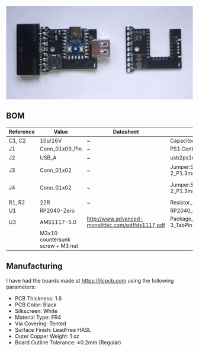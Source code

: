![PCB](media/pcb.jpg)

## BOM

|Reference|Value|Datasheet|Footprint|Qty||
|-|-|-|-|-|-|
|C1, C2|10u/16V|~|Capacitor_SMD:C_1206_3216Metric|2||
|J1|Conn_01x09_Pin|~|PS1:Controller_THT90|1||
|J2|USB_A| ~|usb2ps1mouse-specific:USB_A_Sunken|1|![USB A](media/USB_A.jpg)|
|J3|Conn_01x02|~|Jumper:SolderJumper-2_P1.3mm_Open_RoundedPad1.0x1.5mm|1|Short|
|J4|Conn_01x02|~|Jumper:SolderJumper-2_P1.3mm_Open_RoundedPad1.0x1.5mm|1|Do not short|
|R1, R2|22R|~|Resistor_SMD:R_0603_1608Metric|2||
|U1|RP2040-Zero||RP2040_Board:RP2040-Zero|1||
|U3|AMS1117-5.0|http://www.advanced-monolithic.com/pdf/ds1117.pdf|Package_TO_SOT_SMD:SOT-223-3_TabPin2|1||
||M3x10 countersunk screw + M3 nut|||1+1|![Bolt + nut](media/M3x10.jpg)|

## Manufacturing

I have had the boards made at https://jlcpcb.com using the following parameters:

- PCB Thickness: 1.6
- PCB Color: Black
- Silkscreen: White
- Material Type: FR4
- Via Covering: Tented
- Surface Finish: LeadFree HASL
- Outer Copper Weight: 1 oz
- Board Outline Tolerance: ±0.2mm (Regular)
